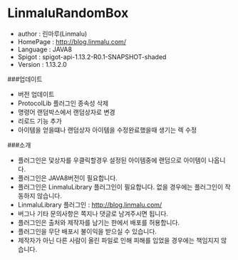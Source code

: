 # LinmaluRandomBox

 - author : 린마루(Linmalu)
 - HomePage : http://blog.linmalu.com/
 - Language : JAVA8
 - Spigot : spigot-api-1.13.2-R0.1-SNAPSHOT-shaded
 - Version : 1.13.2.0

###업데이트
- 버전 업데이트
- ProtocolLib 플러그인 종속성 삭제
- 명령어 랜덤박스에서 랜덤상자로 변경
- 리로드 기능 추가
- 아이템을 얻을떄나 랜덤상자 아이템을 수정완료했을때 생기는 렉 수정

###소개
- 플러그인은 덫상자를 우클릭할경우 설정된 아이템중에 랜덤으로 아이템이 나옵니다.
- 플러그인은 JAVA8버전이 필요합니다.
- 플러그인은 LinmaluLibrary 플러그인이 필요합니다. 없을 경우에는 플러그인이 작동하지 않습니다.
- LinmaluLibrary 플러그인 : http://blog.linmalu.com/
- 버그나 기타 문의사항은 쪽지나 댓글로 남겨주시면 됩니다.
- 플러그인은 출처와 제작자를 남기는 한에서 배포를 허용합니다.
- 플러그인을 무단 배포시 불이익을 받으실 수 있습니다.
- 제작자가 아닌 다른 사람이 올린 파일로 인해 피해를 입었을 경우에는 책임지지 않습니다.
